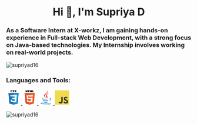 <h1 align="center">Hi 👋, I'm Supriya D </h1>
<h3> As a Software Intern at X-workz, I am gaining hands-on experience in Full-stack Web Development, with a strong focus on Java-based technologies. My Internship involves working on real-world projects. </h3>

<p align="left"> <img src="https://komarev.com/ghpvc/?username=supriyad16&label=Profile%20views&color=0e75b6&style=flat" alt="supriyad16"/> </p>

<p align="left">
  
</p>

<h3 align="left">Languages and Tools:</h3>

<p align="left"> <a href="https://www.w3schools.com/css/" target="_blank" rel="noreferrer"> <img src="https://raw.githubusercontent.com/devicons/devicon/master/icons/css3/css3-original-wordmark.svg" alt="css3" width="40" height="40"/> </a> <a href="https://www.w3.org/html/" target="_blank" rel="noreferrer">  <img src="https://raw.githubusercontent.com/devicons/devicon/master/icons/html5/html5-original-wordmark.svg" alt="html5" width="40" height="40"/> </a> <a href="https://www.java.com" target="_blank" rel="noreferrer"> <img src="https://raw.githubusercontent.com/devicons/devicon/master/icons/java/java-original.svg" alt="java" width="40" height="40"/> </a> <a href="https://developer.mozilla.org/en-US/docs/Web/JavaScript" target="_blank" rel="noreferrer"> 
  <img src="https://raw.githubusercontent.com/devicons/devicon/master/icons/javascript/javascript-original.svg" alt="javascript" width="40" height="40"/> </a></p>

  



<p> <img align="center" src="https://github-readme-stats.vercel.app/api/top-langs?username=supriyad16&show_icons=true&locale=en&layout=compact" alt="supriyad16" /></p>
